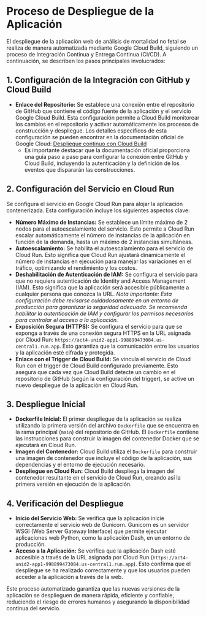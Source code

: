 # Proceso de Despliegue de la Aplicación

El despliegue de la aplicación web de análisis de mortalidad no fetal se realiza de manera automatizada mediante Google Cloud Build, siguiendo un proceso de Integración Continua y Entrega Continua (CI/CD). A continuación, se describen los pasos principales involucrados:

## 1. Configuración de la Integración con GitHub y Cloud Build

* **Enlace del Repositorio:** Se establece una conexión entre el repositorio de GitHub que contiene el código fuente de la aplicación y el servicio Google Cloud Build. Esta configuración permite a Cloud Build monitorear los cambios en el repositorio y activar automáticamente los procesos de construcción y despliegue. Los detalles específicos de esta configuración se pueden encontrar en la documentación oficial de Google Cloud: [Despliegue continuo con Cloud Build](https://cloud.google.com/run/docs/continuous-deployment-with-cloud-build#new-service)
    * Es importante destacar que la documentación oficial proporciona una guía paso a paso para configurar la conexión entre GitHub y Cloud Build, incluyendo la autenticación y la definición de los eventos que dispararán las construcciones.

## 2. Configuración del Servicio en Cloud Run

Se configura el servicio en Google Cloud Run para alojar la aplicación contenerizada. Esta configuración incluye los siguientes aspectos clave:

* **Número Máximo de Instancias:** Se establece un límite máximo de 2 nodos para el autoescalamiento del servicio. Esto permite a Cloud Run escalar automáticamente el número de instancias de la aplicación en función de la demanda, hasta un máximo de 2 instancias simultáneas.
* **Autoescalamiento:** Se habilita el autoescalamiento para el servicio de Cloud Run. Esto significa que Cloud Run ajustará dinámicamente el número de instancias en ejecución para manejar las variaciones en el tráfico, optimizando el rendimiento y los costos.
* **Deshabilitación de Autenticación de IAM:** Se configura el servicio para que no requiera autenticación de Identity and Access Management (IAM). Esto significa que la aplicación será accesible públicamente a cualquier persona que conozca la URL.  *Nota importante: Esta configuración debe revisarse cuidadosamente en un entorno de producción para garantizar la seguridad adecuada. Se recomienda habilitar la autenticación de IAM y configurar los permisos necesarios para controlar el acceso a la aplicación.*
* **Exposición Segura (HTTPS):** Se configura el servicio para que se exponga a través de una conexión segura HTTPS en la URL asignada por Cloud Run: `https://act4-unid2-app1-998899473084.us-central1.run.app`. Esto garantiza que la comunicación entre los usuarios y la aplicación esté cifrada y protegida.
* **Enlace con el Trigger de Cloud Build:** Se vincula el servicio de Cloud Run con el trigger de Cloud Build configurado previamente. Esto asegura que cada vez que Cloud Build detecte un cambio en el repositorio de GitHub (según la configuración del trigger), se active un nuevo despliegue de la aplicación en Cloud Run.

## 3. Despliegue Inicial

* **Dockerfile Inicial:** El primer despliegue de la aplicación se realiza utilizando la primera versión del archivo `Dockerfile` que se encuentra en la rama principal (`main`) del repositorio de GitHub. El `Dockerfile` contiene las instrucciones para construir la imagen del contenedor Docker que se ejecutará en Cloud Run.
* **Imagen del Contenedor:** Cloud Build utiliza el `Dockerfile` para construir una imagen de contenedor que incluye el código de la aplicación, sus dependencias y el entorno de ejecución necesario.
* **Despliegue en Cloud Run:** Cloud Build despliega la imagen del contenedor resultante en el servicio de Cloud Run, creando así la primera versión en ejecución de la aplicación.

## 4. Verificación del Despliegue

* **Inicio del Servicio Web:** Se verifica que la aplicación inicie correctamente el servicio web de Gunicorn. Gunicorn es un servidor WSGI (Web Server Gateway Interface) que permite ejecutar aplicaciones web Python, como la aplicación Dash, en un entorno de producción.
* **Acceso a la Aplicación:** Se verifica que la aplicación Dash esté accesible a través de la URL asignada por Cloud Run (`https://act4-unid2-app1-998899473084.us-central1.run.app`). Esto confirma que el despliegue se ha realizado correctamente y que los usuarios pueden acceder a la aplicación a través de la web.

Este proceso automatizado garantiza que las nuevas versiones de la aplicación se desplieguen de manera rápida, eficiente y confiable, reduciendo el riesgo de errores humanos y asegurando la disponibilidad continua del servicio.
